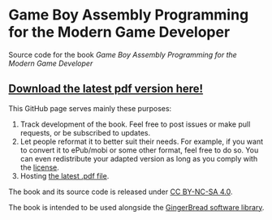 # Game Boy Assembly Programming for the Modern Game Developer
Source code for the book *Game Boy Assembly Programming for the Modern Game Developer* 

## [Download the latest pdf version here!](https://github.com/ahrnbom/gbapfomgd/releases)

This GitHub page serves mainly these purposes:

1. Track development of the book. Feel free to post issues or make pull requests, or be subscribed to updates.
2. Let people reformat it to better suit their needs. For example, if you want to convert it to ePub/mobi or some other format, feel free to do so. You can even redistribute your adapted version as long as you comply with the [license](LICENSE).
3. Hosting [the latest .pdf file](https://github.com/ahrnbom/gbapfomgd/releases).

The book and its source code is released under [CC BY-NC-SA 4.0](https://creativecommons.org/licenses/by-nc-sa/4.0/).

The book is intended to be used alongside the [GingerBread software library](https://github.com/ahrnbom/gingerbread).
